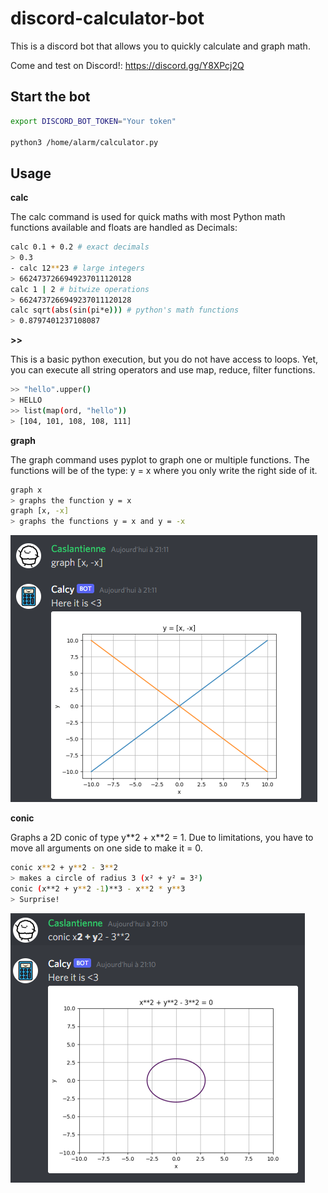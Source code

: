 # discord-calculator-bot
This is a discord bot that allows you to quickly calculate and graph math.

Come and test on Discord!: https://discord.gg/Y8XPcj2Q

## Start the bot

```bash
export DISCORD_BOT_TOKEN="Your token"

python3 /home/alarm/calculator.py
```

## Usage

**calc**

The calc command is used for quick maths with most Python math functions available and floats are handled as Decimals:

```bash
calc 0.1 + 0.2 # exact decimals
> 0.3
- calc 12**23 # large integers
> 6624737266949237011120128
calc 1 | 2 # bitwize operations
> 6624737266949237011120128
calc sqrt(abs(sin(pi*e))) # python's math functions
> 0.8797401237108087
```

**>>**

This is a basic python execution, but you do not have access to loops.
Yet, you can execute all string operators and use map, reduce, filter functions.

```bash
>> "hello".upper()
> HELLO
>> list(map(ord, "hello"))
> [104, 101, 108, 108, 111]
```

**graph**

The graph command uses pyplot to graph one or multiple functions.
The functions will be of the type: y = x where you only write the right side of it.

```bash
graph x
> graphs the function y = x
graph [x, -x]
> graphs the functions y = x and y = -x
```

![Beautiful (truly) of a graph](doc/graph.png)

**conic**

Graphs a 2D conic of type y\*\*2 + x\*\*2 = 1.
Due to limitations, you have to move all arguments on one side to make it = 0.

```bash
conic x**2 + y**2 - 3**2
> makes a circle of radius 3 (x² + y² = 3²)
conic (x**2 + y**2 -1)**3 - x**2 * y**3
> Surprise!
```

![*Overwhelming image of a circle](doc/conic.png)
